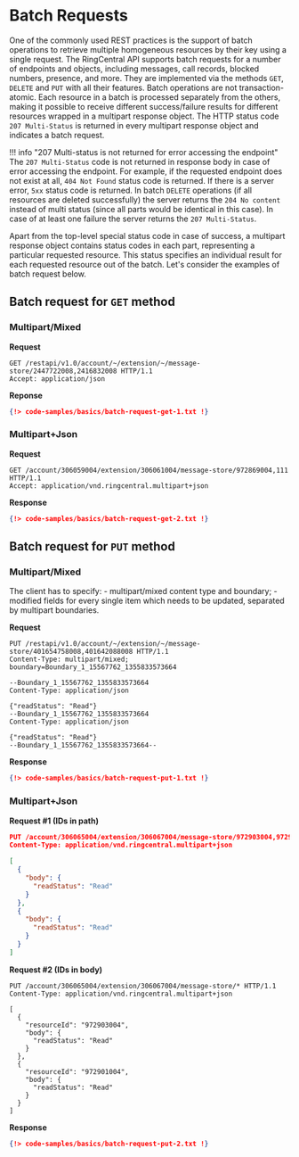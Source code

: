 # Batch Requests

One of the commonly used REST practices is the support of batch operations to retrieve multiple homogeneous resources by their key using a single request. The RingCentral API supports batch requests for a number of endpoints and objects, including messages, call records, blocked numbers, presence, and more. They are implemented via the methods `GET`, `DELETE` and `PUT` with all their features. Batch operations are not transaction-atomic. Each resource in a batch is processed separately from the others, making it possible to receive different success/failure results for different resources wrapped in a multipart response object. The HTTP status code `207 Multi-Status` is returned in every multipart response object and indicates a batch request.

!!! info "207 Multi-status is not returned for error accessing the endpoint"
    The `207 Multi-Status` code is not returned in response body in case of error accessing the endpoint. For example, if the requested endpoint does not exist at all, `404 Not Found` status code is returned. If there is a server error, `5xx` status code is returned.
    In batch `DELETE` operations (if all resources are deleted successfully) the server returns the `204 No content` instead of multi status (since all parts would be identical in this case). In case of at least one failure the server returns the `207 Multi-Status`.

Apart from the top-level special status code in case of success, a multipart response object contains status codes in each part, representing a particular requested resource. This status specifies an individual result for each requested resource out of the batch. Let's consider the examples of batch request below.

## Batch request for `GET` method

### Multipart/Mixed

**Request**

```http 
GET /restapi/v1.0/account/~/extension/~/message-store/2447722008,2416832008 HTTP/1.1
Accept: application/json
```

**Reponse**

```json
{!> code-samples/basics/batch-request-get-1.txt !}
```

### Multipart+Json

**Request**

```http
GET /account/306059004/extension/306061004/message-store/972869004,111 HTTP/1.1
Accept: application/vnd.ringcentral.multipart+json
```

**Response**

```json
{!> code-samples/basics/batch-request-get-2.txt !}
```

## Batch request for `PUT` method

### Multipart/Mixed

The client has to specify:
    - multipart/mixed content type and boundary;
    - modified fields for every single item which needs to be updated, separated by multipart boundaries.

**Request**

```http
PUT /restapi/v1.0/account/~/extension/~/message-store/401654758008,401642088008 HTTP/1.1
Content-Type: multipart/mixed; boundary=Boundary_1_15567762_1355833573664

--Boundary_1_15567762_1355833573664
Content-Type: application/json

{"readStatus": "Read"}
--Boundary_1_15567762_1355833573664
Content-Type: application/json

{"readStatus": "Read"}
--Boundary_1_15567762_1355833573664--
```

**Response**

```json
{!> code-samples/basics/batch-request-put-1.txt !}
```

### Multipart+Json

**Request #1 (IDs in path)**

```json
PUT /account/306065004/extension/306067004/message-store/972903004,972901004 HTTP/1.1
Content-Type: application/vnd.ringcentral.multipart+json

[
  {
    "body": {
      "readStatus": "Read"
    }
  },
  {
    "body": {
      "readStatus": "Read"
    }
  }
]
```

**Request #2 (IDs in body)**

```http
PUT /account/306065004/extension/306067004/message-store/* HTTP/1.1
Content-Type: application/vnd.ringcentral.multipart+json

[
  {
    "resourceId": "972903004",
    "body": {
      "readStatus": "Read"
    }
  },
  {
    "resourceId": "972901004",
    "body": {
      "readStatus": "Read"
    }
  }
]
```

**Response**

```json
{!> code-samples/basics/batch-request-put-2.txt !}
```
